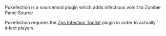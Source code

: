 Pukefection is a sourcemod plugin which adds infectious vomit to Zombie Panic:Source

Pukefection requires the [Zps Infection Toolkit](http://code.google.com/p/zpsinfectiontoolkit/) plugin in order to actually infect players.